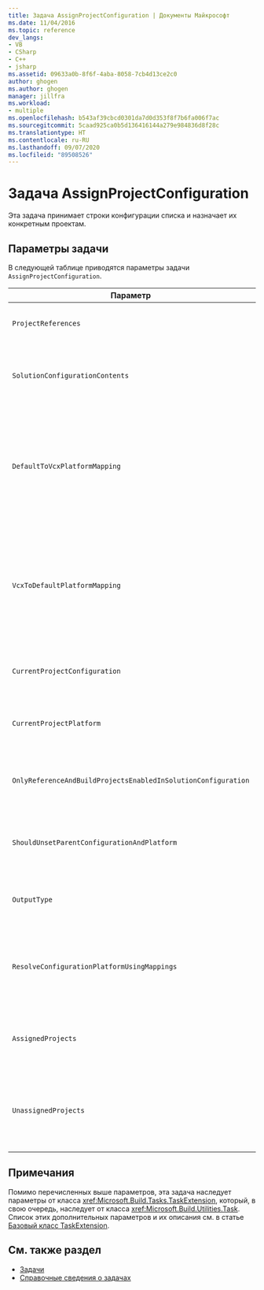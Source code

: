 ```yaml
---
title: Задача AssignProjectConfiguration | Документы Майкрософт
ms.date: 11/04/2016
ms.topic: reference
dev_langs:
- VB
- CSharp
- C++
- jsharp
ms.assetid: 09633a0b-8f6f-4aba-8058-7cb4d13ce2c0
author: ghogen
ms.author: ghogen
manager: jillfra
ms.workload:
- multiple
ms.openlocfilehash: b543af39cbcd0301da7d0d353f8f7b6fa006f7ac
ms.sourcegitcommit: 5caad925ca0b5d136416144a279e984836d8f28c
ms.translationtype: HT
ms.contentlocale: ru-RU
ms.lasthandoff: 09/07/2020
ms.locfileid: "89508526"
---
```

# <a name="assignprojectconfiguration-task"></a>Задача AssignProjectConfiguration

Эта задача принимает строки конфигурации списка и назначает их конкретным проектам.

## <a name="task-parameters"></a>Параметры задачи

 В следующей таблице приводятся параметры задачи `AssignProjectConfiguration`.

|Параметр|Description|
|---------------|-----------------|
|`ProjectReferences`|Обязательный входной параметр <xref:Microsoft.Build.Framework.ITaskItem>`[]`.<br /><br /> Проекты для настройки.|
|`SolutionConfigurationContents`|Необязательный выходной параметр `string`.<br /><br /> Содержит строку XML с конфигурацией для каждого проекта. Конфигурации назначаются именованным проектам.|
|`DefaultToVcxPlatformMapping`|Необязательный выходной параметр `string`.<br /><br /> Содержит разделенный точками с запятой список сопоставлений от имен платформ, используемых большинством типов, до имен, используемых только *VCXPROJ*-файлами.<br /><br /> Пример:<br /><br /> `"AnyCPU=Win32;X86=Win32;X64=X64"`|
|`VcxToDefaultPlatformMapping`|Необязательно<br /><br /> Выходной параметр `string`.<br /><br /> Содержит разделенный точками с запятой список сопоставлений от имен платформы *VCXPROJ* до имен, используемых большинством типов.<br /><br /> Пример:<br /><br /> `"Win32=AnyCPU;X64=X64"`|
|`CurrentProjectConfiguration`|Необязательный выходной параметр `string`.<br /><br /> Содержит конфигурацию для текущего проекта.|
|`CurrentProjectPlatform`|Необязательный выходной параметр `string`.<br /><br /> Содержит платформу для текущего проекта.|
|`OnlyReferenceAndBuildProjectsEnabledInSolutionConfiguration`|Необязательный выходной параметр `bool`.<br /><br /> Содержит флаг, показывающий, нужно ли создавать ссылки несмотря на то, что они были отключены в конфигурации проекта.|
|`ShouldUnsetParentConfigurationAndPlatform`|Необязательный выходной параметр `bool`.<br /><br /> Содержит флаг, указывающий, нужно ли не задавать родительскую конфигурацию и платформу.|
|`OutputType`|Необязательный выходной параметр `string`.<br /><br /> Содержит тип выходных данных для проекта.|
|`ResolveConfigurationPlatformUsingMappings`|Необязательный выходной параметр `bool`.<br /><br /> Содержит флаг, показывающий, должна ли сборка использовать сопоставления по умолчанию для разрешения конфигурации и платформы в переданных ссылках проекта.|
|`AssignedProjects`|Необязательный выходной параметр <xref:Microsoft.Build.Framework.ITaskItem>`[]` .<br /><br /> Содержит список разрешенных путей ссылок.|
|`UnassignedProjects`|Необязательный выходной параметр <xref:Microsoft.Build.Framework.ITaskItem>`[]` .<br /><br /> Содержит список элементов ссылок проекта, которые не удалось разрешить с помощью предварительно разрешенного списка выходных файлов.|

## <a name="remarks"></a>Примечания

 Помимо перечисленных выше параметров, эта задача наследует параметры от класса <xref:Microsoft.Build.Tasks.TaskExtension>, который, в свою очередь, наследует от класса <xref:Microsoft.Build.Utilities.Task>. Список этих дополнительных параметров и их описания см. в статье [Базовый класс TaskExtension](../msbuild/taskextension-base-class.md).

## <a name="see-also"></a>См. также раздел

- [Задачи](../msbuild/msbuild-tasks.md)
- [Справочные сведения о задачах](../msbuild/msbuild-task-reference.md)
